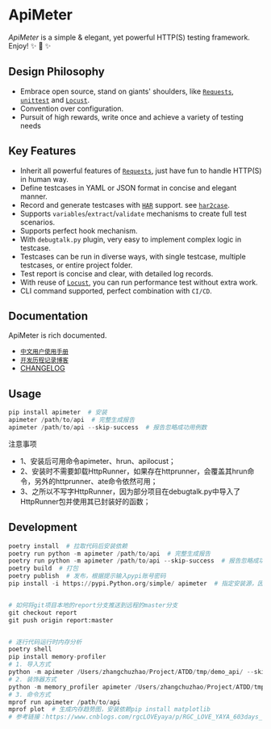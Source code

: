
# ApiMeter

*ApiMeter* is a simple & elegant, yet powerful HTTP(S) testing framework. Enjoy! ✨ 🚀 ✨

## Design Philosophy

- Embrace open source, stand on giants' shoulders, like [`Requests`][Requests], [`unittest`][unittest] and [`Locust`][Locust].
- Convention over configuration.
- Pursuit of high rewards, write once and achieve a variety of testing needs

## Key Features

- Inherit all powerful features of [`Requests`][Requests], just have fun to handle HTTP(S) in human way.
- Define testcases in YAML or JSON format in concise and elegant manner.
- Record and generate testcases with [`HAR`][HAR] support. see [`har2case`][har2case].
- Supports `variables`/`extract`/`validate` mechanisms to create full test scenarios.
- Supports perfect hook mechanism.
- With `debugtalk.py` plugin, very easy to implement complex logic in testcase.
- Testcases can be run in diverse ways, with single testcase, multiple testcases, or entire project folder.
- Test report is concise and clear, with detailed log records.
- With reuse of [`Locust`][Locust], you can run performance test without extra work.
- CLI command supported, perfect combination with `CI/CD`.

## Documentation

ApiMeter is rich documented.

- [`中文用户使用手册`][user-docs-zh]
- [`开发历程记录博客`][development-blogs]
- [CHANGELOG](docs/CHANGELOG.md)

## Usage
```python
pip install apimeter  # 安装
apimeter /path/to/api  # 完整生成报告
apimeter /path/to/api --skip-success  # 报告忽略成功用例数
```
注意事项
- 1、安装后可用命令apimeter、hrun、apilocust；
- 2、安装时不需要卸载HttpRunner，如果存在httprunner，会覆盖其hrun命令，另外的httprunner、ate命令依然可用；
- 3、之所以不写字HttpRunner，因为部分项目在debugtalk.py中导入了HttpRunner包并使用其已封装好的函数；


## Development
```python
poetry install  # 拉取代码后安装依赖
poetry run python -m apimeter /path/to/api  # 完整生成报告
poetry run python -m apimeter /path/to/api --skip-success  # 报告忽略成功用例数据
poetry build  # 打包
poetry publish  # 发布，根据提示输入pypi账号密码
pip install -i https://pypi.Python.org/simple/ apimeter  # 指定安装源，因为刚发布其他平台未及时同步


# 如何将git项目本地的report分支推送到远程的master分支
git checkout report
git push origin report:master


# 逐行代码运行时内存分析
poetry shell
pip install memory-profiler
# 1. 导入方式
python -m apimeter /Users/zhangchuzhao/Project/ATDD/tmp/demo_api/ --skip-success
# 2. 装饰器方式
python -m memory_profiler apimeter /Users/zhangchuzhao/Project/ATDD/tmp/demo_api --skip-success --log-level error
# 3. 命令方式
mprof run apimeter /path/to/api
mprof plot  # 生成内存趋势图，安装依赖pip install matplotlib
# 参考链接：https://www.cnblogs.com/rgcLOVEyaya/p/RGC_LOVE_YAYA_603days_1.html
```


[Requests]: http://docs.python-requests.org/en/master/
[unittest]: https://docs.python.org/3/library/unittest.html
[Locust]: http://locust.io/
[har2case]: https://github.com/httprunner/har2case
[user-docs-zh]: http://docs.httprunner.org/
[development-blogs]: http://debugtalk.com/tags/httprunner/
[HAR]: http://httparchive.org/
[Swagger]: https://swagger.io/

